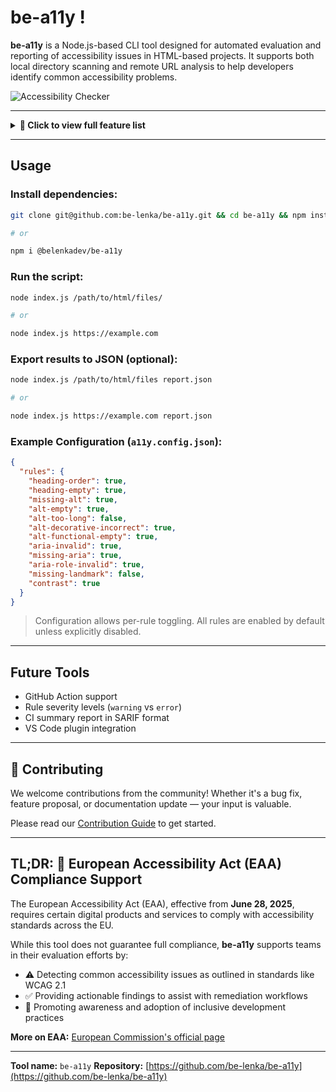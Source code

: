 # be-a11y !

**be-a11y** is a Node.js-based CLI tool designed for automated evaluation and reporting of accessibility issues in HTML-based projects. It supports both local directory scanning and remote URL analysis to help developers identify common accessibility problems.

![Accessibility Checker](https://github.com/user-attachments/assets/40c82668-7894-4560-a7ed-77f892021bdd)

---

<details>
<summary><strong>🧩 Click to view full feature list</strong></summary>

## ✅ Features

### 📐 Heading Structure
- Detects incorrect heading level order (e.g., `h1` → `h3` skipped)
- Flags empty headings (`<h1>`–`<h6>`) with no or whitespace-only content
- Warns if multiple `<h1>` tags are present

### 🖼️ Image Accessibility
- Verifies that `<img>` tags have appropriate `alt` attributes
  - ⬜ Flags empty `alt` attributes
  - ↔️ Detects excessively long `alt` texts (configurable)
  - 🌈 Ensures decorative images have correct `alt=""` or role attributes
  - 🔗 Highlights functional images (e.g., inside links/buttons) with empty `alt`
  - 📛 Detects redundant `title` attributes that duplicate the `alt` content
  - 🖼️ Verifies `<iframe>` elements include a descriptive, non-empty `title` attribute (assistive tech-friendly) (new!)

### ♿ ARIA & Semantics
- Validates `aria-label` and `aria-labelledby` usage
- Ensures `aria-labelledby` references valid IDs
- Flags misuse of ARIA roles (e.g., non-interactive elements with `role="button"`)
- Identifies missing landmark regions (`<main>`, `<nav>`, `<header>`, etc.)

### 👀 Accessible Naming
- Detects elements missing accessible names (like `<button>`, `<a>`, `<svg>`, form fields)
- Warns about unlabeled checkboxes and radio buttons
- 🔗 Checks that `<label>` elements are correctly associated with form controls (via `for` or nesting)

### 📭 Link & ID Hygiene
- Flags empty or placeholder `<a>` tags lacking text or `href`
- Warns about duplicate `id` attributes in the same document
- Warns when `target="_blank"` does not contains appropriate `aria-label` for a new page

### 🎨 Color Contrast
- Evaluates text/background contrast in inline styles
- Flags contrast below WCAG 2.1 AA threshold (4.5:1)

### 📂 Smart File & URL Analysis
- Recursively analyzes files with extensions: `.html`, `.php`, `.latte`, `.twig`, `.edge`, `.tsx`, `.jsx`
- Ignores common build directories (`node_modules`, `vendor`, `dist`, etc.)
- Accepts URLs and fetches remote pages for evaluation

### 🧪 CI/CD Friendly
- CLI output grouped and color-coded with file names and line numbers
- Returns non-zero exit code when issues are found
- Supports export of evaluation results to JSON

### ⚙️ Custom Configuration
- Fully configurable via `a11y.config.json`
- Enable or disable specific checks
- Fine-tune subrules (e.g., disable `alt-too-long` or `redundant-title`)

</details>

---

## Usage

### Install dependencies:

```bash
git clone git@github.com:be-lenka/be-a11y.git && cd be-a11y && npm install

# or

npm i @belenkadev/be-a11y
```

### Run the script:

```bash
node index.js /path/to/html/files/

# or

node index.js https://example.com
```

### Export results to JSON (optional):

```bash
node index.js /path/to/html/files report.json

# or

node index.js https://example.com report.json
```

### Example Configuration (`a11y.config.json`):

```json
{
  "rules": {
    "heading-order": true,
    "heading-empty": true,
    "missing-alt": true,
    "alt-empty": true,
    "alt-too-long": false,
    "alt-decorative-incorrect": true,
    "alt-functional-empty": true,
    "aria-invalid": true,
    "missing-aria": true,
    "aria-role-invalid": true,
    "missing-landmark": false,
    "contrast": true
  }
}
```

> Configuration allows per-rule toggling. All rules are enabled by default unless explicitly disabled.

---

## Future Tools

* GitHub Action support
* Rule severity levels (`warning` vs `error`)
* CI summary report in SARIF format
* VS Code plugin integration

---

## 🤝 Contributing

We welcome contributions from the community! Whether it's a bug fix, feature proposal, or documentation update — your input is valuable.

Please read our [Contribution Guide](./docs/CONTRIBUTING.md) to get started.

---

## TL;DR: 🏩 European Accessibility Act (EAA) Compliance Support

The European Accessibility Act (EAA), effective from **June 28, 2025**, requires certain digital products and services to comply with accessibility standards across the EU.

While this tool does not guarantee full compliance, **be-a11y** supports teams in their evaluation efforts by:

* ⚠️ Detecting common accessibility issues as outlined in standards like WCAG 2.1
* ✅ Providing actionable findings to assist with remediation workflows
* 🏰 Promoting awareness and adoption of inclusive development practices

**More on EAA:** [European Commission's official page](https://commission.europa.eu/strategy-and-policy/policies/justice-and-fundamental-rights/disability/union-equality-strategy-rights-persons-disabilities-2021-2030/european-accessibility-act_en)

---

**Tool name:** `be-a11y`
**Repository:** [https://github.com/be-lenka/be-a11y](https://github.com/be-lenka/be-a11y)
